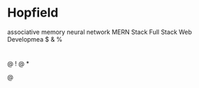 # Hopfield
associative memory neural network
MERN Stack
 Full Stack Web Developmea
$
&
%
#
@
!
@
*



@

